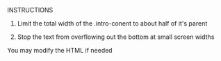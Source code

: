 INSTRUCTIONS

1) Limit the total width of
   the .intro-conent to about half
   of it's parent

2) Stop the text from overflowing
   out the bottom at small screen
   widths

You may modify the HTML if needed